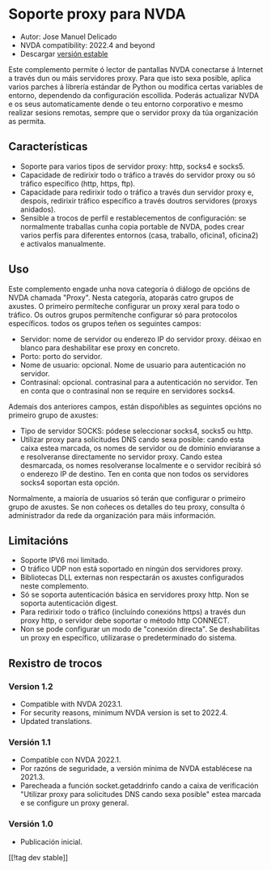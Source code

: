 # Soporte proxy para NVDA #

* Autor: Jose Manuel Delicado
* NVDA compatibility: 2022.4 and beyond
* Descargar [versión estable][1]

Este complemento permite ó lector de pantallas NVDA conectarse á Internet a
través dun ou máis servidores proxy. Para que isto sexa posible, aplica
varios parches á librería estándar de Python ou modifica certas variables de
entorno, dependendo da configuración escollida. Poderás actualizar NVDA e os
seus automaticamente dende o teu entorno corporativo e mesmo realizar
sesions remotas, sempre que o servidor proxy da túa organización as permita.

## Características

* Soporte para varios tipos de servidor proxy: http, socks4 e socks5.
* Capacidade de redirixir todo o tráfico a través do servidor proxy ou só
  tráfico específico (http, https, ftp).
* Capacidade para redirixir todo o tráfico a través dun servidor proxy e,
  despois, redirixir tráfico específico a través doutros servidores (proxys
  anidados).
* Sensible a trocos de perfil e restablecementos de configuración: se
  normalmente traballas cunha copia portable de NVDA, podes crear varios
  perfís para diferentes entornos (casa, traballo, oficina1, oficina2) e
  activalos manualmente.

## Uso

Este complemento engade unha nova categoría ó diálogo de opcións de NVDA
chamada "Proxy". Nesta categoría, atoparás catro grupos de axustes. O
primeiro permíteche configurar un proxy xeral para todo o tráfico. Os outros
grupos permítenche configurar só para protocolos específicos. todos os
grupos teñen os seguintes campos:

* Servidor: nome de servidor ou enderezo IP do servidor proxy. déixao en
  blanco para deshabilitar ese proxy en concreto.
* Porto: porto do servidor.
* Nome de usuario: opcional. Nome de usuario para autenticación no servidor.
* Contrasinal: opcional. contrasinal para a autenticación no servidor. Ten
  en conta que o contrasinal non se require en servidores socks4.

Ademais dos anteriores campos, están dispoñibles as seguintes opcións no
primeiro grupo de axustes:

* Tipo de servidor SOCKS: pódese seleccionar socks4, socks5 ou http.
* Utilizar proxy para solicitudes DNS cando sexa posible: cando esta caixa
  estea marcada, os nomes de servidor ou de dominio enviaranse a e
  resolveranse directamente no servidor proxy. Cando estea desmarcada, os
  nomes resolveranse localmente e o servidor recibirá só o enderezo IP de
  destino. Ten en conta que non todos os servidores socks4 soportan esta
  opción.

Normalmente, a maioría de usuarios só terán que configurar o primeiro grupo
de axustes. Se non coñeces os detalles do teu proxy, consulta ó
administrador da rede da organización para máis información.

## Limitacións

* Soporte IPV6 moi limitado.
* O tráfico UDP non está soportado en ningún dos servidores proxy.
* Bibliotecas DLL externas non respectarán os axustes configurados neste
  complemento.
* Só se soporta autenticación básica en servidores proxy http. Non se
  soporta autenticación digest.
* Para redirixir todo o tráfico (incluíndo conexións https) a través dun
  proxy http, o servidor debe soportar o método http CONNECT.
* Non se pode configurar un modo de "conexión directa". Se deshabilitas un
  proxy en específico, utilizarase o predeterminado do sistema.

## Rexistro de trocos

### Version 1.2

* Compatible with NVDA 2023.1.
* For security reasons, minimum NVDA version is set to 2022.4.
* Updated translations.

### Versión 1.1

* Compatible con NVDA 2022.1.
* Por razóns de seguridade, a versión mínima de NVDA establécese na 2021.3.
* Parecheada a función socket.getaddrinfo cando a caixa de verificación
  "Utilizar proxy para solicitudes DNS cando sexa posible" estea marcada e
  se configure un proxy general.

### Versión 1.0

* Publicación inicial.

[[!tag dev stable]]

[1]: https://www.nvaccess.org/addonStore/legacy?file=proxy

